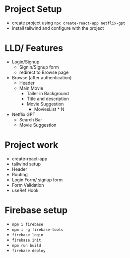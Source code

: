 
# Project Setup
- create project using ```npx create-react-app netflix-gpt```
- install tailwind and configure with the project

# LLD/ Features
- Login/Signup
    - Signin/Signup form
    - redirect to Browse page
- Browse (after authentication)
    - Header
    - Main Movie
        - Tailer in Background
        - Title and description
        - Movie Suggestion
            - MoviesList * N
- Netflix GPT
    - Search Bar
    - Movie Suggestion

# Project work
- create-react-app
- tailwind setup
- Header
- Routing
- Login Form/ signup form
- Form Validation
- useRef Hook


# Firebase setup
- ``` npm i firebase ```
- ```npm i -g firebase-tools```
- ```firebase login```
- ``` firebase init ```
- ``` npm run build ```
- ``` firebase deploy ```

    
